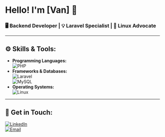 # Hello! I'm [Van] 👋
### 🖥️ Backend Developer | 💡 Laravel Specialist | 🐧 Linux Advocate

---

## ⚙️ Skills & Tools:
- **Programming Languages:**  
  ![PHP](https://img.shields.io/badge/PHP-777BB4?style=for-the-badge&logo=php&logoColor=white)
- **Frameworks & Databases:**  
  ![Laravel](https://img.shields.io/badge/Laravel-FF2D20?style=for-the-badge&logo=laravel&logoColor=white)  
  ![MySQL](https://img.shields.io/badge/MySQL-4479A1?style=for-the-badge&logo=mysql&logoColor=white)
- **Operating Systems:**  
  ![Linux](https://img.shields.io/badge/Linux-FCC624?style=for-the-badge&logo=linux&logoColor=black)

---

## 🔗 Get in Touch:
[![LinkedIn](https://img.shields.io/badge/LinkedIn-0A66C2?style=for-the-badge&logo=linkedin&logoColor=white)](https://www.linkedin.com/in/van-aslanian/)  
[![Email](https://img.shields.io/badge/Email-D14836?style=for-the-badge&logo=gmail&logoColor=white)](mailto:aslanyanvanik@gmail.com)
